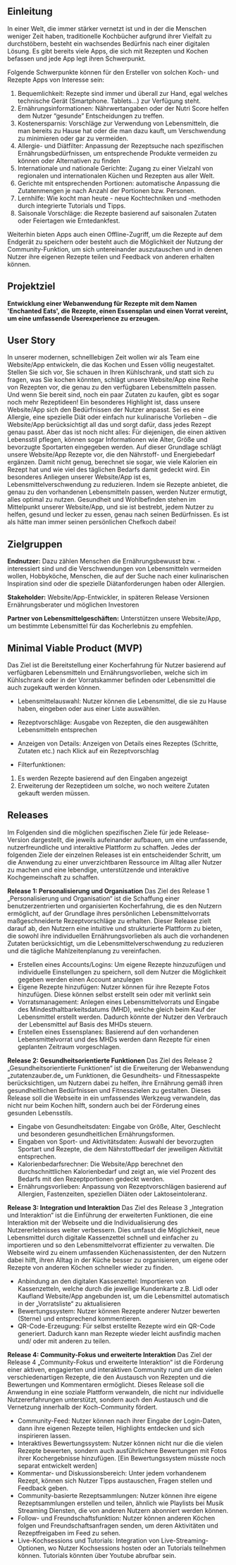 ## Einleitung

In einer Welt, die immer stärker vernetzt ist und in der die Menschen weniger Zeit haben, traditionelle Kochbücher aufgrund ihrer Vielfalt zu durchstöbern, besteht ein wachsendes Bedürfnis nach einer digitalen Lösung. Es gibt bereits viele Apps, die sich mit Rezepten und Kochen befassen und jede App legt ihren Schwerpunkt. 
<!-- blank line -->
Folgende Schwerpunkte können für den Ersteller von solchen Koch- und Rezepte Apps von Interesse sein:
<!-- blank line -->
1.	Bequemlichkeit:  Rezepte sind immer und überall zur Hand, egal welches technische Gerät (Smartphone. Tablets...) zur Verfügung steht.
2.	Ernährungsinformationen: Nährwertangaben oder der Nutri Score helfen dem Nutzer “gesunde” Entscheidungen zu treffen.
3.	Kostenersparnis: Vorschläge zur Verwendung von Lebensmitteln, die man bereits zu Hause hat oder die man dazu kauft, um Verschwendung zu minimieren oder gar zu vermeiden.
4.	Allergie- und Diätfilter: Anpassung der Rezeptsuche nach spezifischen Ernährungsbedürfnissen, um entsprechende Produkte vermeiden zu können oder Alternativen zu finden
5.	Internationale und nationale Gerichte:  Zugang zu einer Vielzahl von regionalen und internationalen Küchen und Rezepten aus aller Welt.
6.	Gerichte mit entsprechenden Portionen:  automatische Anpassung die Zutatenmengen je nach Anzahl der Portionen bzw. Personen.
7.	Lernhilfe: Wie kocht man heute - neue Kochtechniken und -methoden durch integrierte Tutorials und Tipps.
8.	Saisonale Vorschläge:  die Rezepte basierend auf saisonalen Zutaten oder Feiertagen wie Erntedankfest.
<!-- blank line -->
Weiterhin bieten Apps auch einen Offline-Zugriff, um die Rezepte auf dem Endgerät zu speichern oder besteht auch die Möglichkeit der Nutzung der Community-Funktion, um sich untereinander auszutauschen und in denen Nutzer ihre eigenen Rezepte teilen und Feedback von anderen erhalten können.
<!-- blank line -->
## Projektziel
<!-- blank line -->
**Entwicklung einer Webanwendung für Rezepte mit dem Namen 'Enchanted Eats', die Rezepte, einen Essensplan und einen Vorrat vereint, um eine umfassende  Userexperience zu erzeugen.**
<!-- blank line -->

## User Story
In unserer modernen, schnelllebigen Zeit wollen wir als Team eine Website/App entwickeln, die das Kochen und Essen völlig neugestaltet. Stellen Sie sich vor, Sie schauen in Ihren Kühlschrank, und statt sich zu fragen, was Sie kochen könnten, schlägt unsere Website/App eine Reihe von Rezepten vor, die genau zu den verfügbaren Lebensmitteln passen. Und wenn Sie bereit sind, noch ein paar Zutaten zu kaufen, gibt es sogar noch mehr Rezeptideen! Ein besonderes Highlight ist, dass unsere Website/App sich den Bedürfnissen der Nutzer anpasst. Sei es eine Allergie, eine spezielle Diät oder einfach nur kulinarische Vorlieben – die Website/App berücksichtigt all das und sorgt dafür, dass jedes Rezept genau passt. Aber das ist noch nicht alles: Für diejenigen, die einen aktiven Lebensstil pflegen, können sogar Informationen wie Alter, Größe und bevorzugte Sportarten eingegeben werden. Auf dieser Grundlage schlägt unsere Website/App Rezepte vor, die den Nährstoff- und Energiebedarf ergänzen. Damit nicht genug, berechnet sie sogar, wie viele Kalorien ein Rezept hat und wie viel des täglichen Bedarfs damit gedeckt wird. Ein besonderes Anliegen unserer Website/App ist es, Lebensmittelverschwendung zu reduzieren. Indem sie Rezepte anbietet, die genau zu den vorhandenen Lebensmitteln passen, werden Nutzer ermutigt, alles optimal zu nutzen. Gesundheit und Wohlbefinden stehen im Mittelpunkt unserer Website/App, und sie ist bestrebt, jedem Nutzer zu helfen, gesund und lecker zu essen, genau nach seinen Bedürfnissen. Es ist als hätte man immer seinen persönlichen Chefkoch dabei!
<!-- blank line -->
## Zielgruppen
<!-- blank line -->
**Endnutzer:**
Dazu zählen Menschen die Ernährungsbewusst bzw. - interessiert sind und die Verschwendungen von Lebensmitteln vermeiden wollen, Hobbyköche, Menschen, die auf der Suche nach einer kulinarischen Inspiration sind oder die spezielle Diätanforderungen haben oder Allergien.
<!-- blank line -->
**Stakeholder:**
Website/App-Entwickler, in späteren Release Versionen Ernährungsberater und möglichen Investoren
<!-- blank line -->
**Partner von Lebensmittelgeschäften:**
Unterstützen unsere Website/App, um bestimmte Lebensmittel für das Kocherlebnis zu empfehlen.

<!-- blank line -->
## Minimal Viable Product (MVP)
<!-- blank line -->
Das Ziel ist die Bereitstellung einer Kocherfahrung für Nutzer basierend auf verfügbaren Lebensmitteln und Ernährungsvorlieben, welche sich im Kühlschrank oder in der Vorratskammer befinden oder Lebensmittel die auch zugekauft werden können.
<!-- blank line -->
- Lebensmittelauswahl:
Nutzer können die Lebensmittel, die sie zu Hause haben, eingeben oder aus einer Liste auswählen. 
<!-- blank line -->
- Rezeptvorschläge:
Ausgabe von Rezepten, die den ausgewählten Lebensmitteln entsprechen
<!-- blank line -->
- Anzeigen von Details:
Anzeigen von Details eines Rezeptes (Schritte, Zutaten etc.) nach Klick auf ein Rezeptvorschlag
<!-- blank line -->
- Filterfunktionen:
1.	Es werden Rezepte basierend auf den Eingaben angezeigt 
2.	Erweiterung der Rezeptideen um solche, wo noch weitere Zutaten gekauft werden müssen.

<!-- blank line -->
## Releases
<!-- blank line -->
Im Folgenden sind die möglichen spezifischen Ziele für jede Release-Version dargestellt, die jeweils aufeinander aufbauen, um eine umfassende, nutzerfreundliche und interaktive Plattform zu schaffen. Jedes der folgenden Ziele der einzelnen Releases ist ein entscheidender Schritt, um die Anwendung zu einer unverzichtbaren Ressource im Alltag aller Nutzer zu machen und eine lebendige, unterstützende und interaktive Kochgemeinschaft zu schaffen.
<!-- blank line -->
**Release 1: Personalisierung und Organisation**
Das Ziel des Release 1 „Personalisierung und Organisation“ ist die Schaffung einer benutzerzentrierten und organisierten Kocherfahrung, die es den Nutzern ermöglicht, auf der Grundlage ihres persönlichen Lebensmittelvorrats maßgeschneiderte Rezeptvorschläge zu erhalten. Dieser Release zielt darauf ab, den Nutzern eine intuitive und strukturierte Plattform zu bieten, die sowohl ihre individuellen Ernährungsvorlieben als auch die vorhandenen Zutaten berücksichtigt, um die Lebensmittelverschwendung zu reduzieren und die tägliche Mahlzeitenplanung zu vereinfachen.
- Erstellen eines Accounts/Logins:
Um eigene Rezepte hinzuzufügen und individuelle Einstellungen zu speichern, soll dem Nutzer die Möglichkeit gegeben werden einen Account anzulegen
- Eigene Rezepte hinzufügen:
Nutzer können für ihre Rezepte Fotos hinzufügen. Diese können selbst erstellt sein oder mit verlinkt sein
- Vorratsmanagement:
Anlegen eines Lebensmittelvorrats und Eingabe des Mindesthaltbarkeitsdatums (MHD), welche gleich beim Kauf der Lebensmittel erstellt werden. Dadurch könnte der Nutzer den Verbrauch der Lebensmittel auf Basis des MHDs steuern.
- Erstellen eines Essensplanes:
Basierend auf den vorhandenen Lebensmittelvorrat und des MHDs werden dann Rezepte für einen geplanten Zeitraum vorgeschlagen.
<!-- blank line -->
**Release 2: Gesundheitsorientierte Funktionen**
Das Ziel des Release 2 „Gesundheitsorientierte Funktionen“ ist die Erweiterung der Webanwendung „zutatenzauber.de„ um Funktionen, die Gesundheits- und Fitnessaspekte berücksichtigen, um Nutzern dabei zu helfen, ihre Ernährung gemäß ihren gesundheitlichen Bedürfnissen und Fitnesszielen zu gestalten. Dieses Release soll die Webseite in ein umfassendes Werkzeug verwandeln, das nicht nur beim Kochen hilft, sondern auch bei der Förderung eines gesunden Lebensstils.
- Eingabe von Gesundheitsdaten:
Eingabe von Größe, Alter, Geschlecht und besonderen gesundheitlichen Ernährungsformen.
- Eingaben von Sport- und Aktivitätsdaten:
Auswahl der bevorzugten Sportart und Rezepte, die dem Nährstoffbedarf der jeweiligen Aktivität entsprechen.
- Kalorienbedarfsrechner:
Die Website/App berechnet den durchschnittlichen Kalorienbedarf und zeigt an, wie viel Prozent des Bedarfs mit den Rezeptportionen gedeckt werden.
- Ernährungsvorlieben:
Anpassung von Rezeptvorschlägen basierend auf Allergien, Fastenzeiten, speziellen Diäten oder Laktoseintoleranz.
<!-- blank line -->
**Release 3: Integration und Interaktion**
Das Ziel des Release 3 „Integration und Interaktion“ ist die Einführung der erweiterten Funktionen, die eine Interaktion mit der Webseite und die Individualisierung des Nutzererlebnisses weiter verbessern. Dies umfasst die Möglichkeit, neue Lebensmittel durch digitale Kassenzettel schnell und einfacher zu importieren und so den Lebensmittelvorrat effizienter zu verwalten. Die Webseite wird zu einem umfassenden Küchenassistenten, der den Nutzern dabei hilft, ihren Alltag in der Küche besser zu organisieren, um eigene oder Rezepte von anderen Köchen schneller wieder zu finden. 
- Anbindung an den digitalen Kassenzettel:
Importieren von Kassenzetteln, welche durch die jeweilige Kundenkarte z.B. Lidl oder Kaufland Website/App angebunden ist, um die Lebensmittel automatisch in der „Vorratsliste“ zu aktualisieren
- Bewertungssystem:
Nutzer können Rezepte anderer Nutzer bewerten (Sterne) und entsprechend kommentieren.
- QR-Code-Erzeugung:
Für selbst erstellte Rezepte wird ein QR-Code generiert. Dadurch kann man  Rezepte wieder leicht ausfindig machen und/ oder mit anderen zu teilen.
<!-- blank line -->
**Release 4: Community-Fokus und erweiterte Interaktion**
Das Ziel der Release 4 „Community-Fokus und erweiterte Interaktion“ ist die Förderung einer aktiven, engagierten und interaktiven Community rund um die vielen verschiedenartigen Rezepte, die den Austausch von Rezepten und die Bewertungen und Kommentaren ermöglicht. Dieses Release soll die Anwendung in eine soziale Plattform verwandeln, die nicht nur individuelle Nutzererfahrungen unterstützt, sondern auch den Austausch und die Vernetzung innerhalb der Koch-Community fördert.
- Community-Feed:
Nutzer können nach ihrer Eingabe der Login-Daten, dann  ihre eigenen Rezepte teilen, Highlights entdecken und sich inspirieren lassen.
- Interaktives Bewertungssystem:
Nutzer können nicht nur die die vielen Rezepte bewerten, sondern auch ausführlichere Bewertungen mit Fotos ihrer Kochergebnisse hinzufügen. [Ein Bewertungssystem müsste noch separat entwickelt werden]
- Kommentar- und Diskussionsbereich:
Unter jedem vorhandenem Rezept, können sich Nutzer Tipps austauschen, Fragen stellen und Feedback geben.
- Community-basierte Rezeptsammlungen:
Nutzer können ihre eigene Rezeptsammlungen erstellen und teilen, ähnlich wie Playlists bei Musik Streaming Diensten, die von anderen Nutzern abonniert werden können.
- Follow- und Freundschaftsfunktion:
Nutzer können anderen Köchen folgen und Freundschaftsanfragen senden, um deren Aktivitäten und Rezeptfreigaben im Feed zu sehen. 
- Live-Kochsessions und Tutorials:
Integration von Live-Streaming-Optionen, wo Nutzer Kochsessions hosten oder an Tutorials teilnehmen können. Tutorials könnten über Youtube abrufbar sein.
